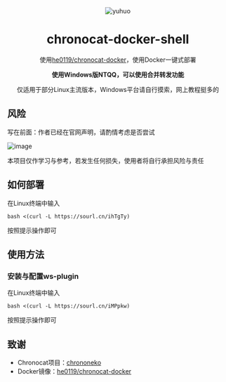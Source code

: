<div align="center">
<img alt="yuhuo" src="https://github.com/CikeyQi/unidbg-fetch-qsign-gui/blob/main/readme/logo.png"/>


# chronocat-docker-shell

使用[he0119/chronocat-docker](https://github.com/he0119/chronocat-docker)，使用Docker一键式部署

**使用Windows版NTQQ，可以使用合并转发功能**

仅适用于部分Linux主流版本，Windows平台请自行摸索，网上教程挺多的<br>

</div>

## 风险

写在前面：作者已经在官网声明，请酌情考虑是否尝试

![image](https://github.com/CikeyQi/chronocat-docker-shell/assets/61369914/f6f26581-90f9-463b-9758-215f5a77a12d)

本项目仅作学习与参考，若发生任何损失，使用者将自行承担风险与责任

## 如何部署

在Linux终端中输入

``` shell
bash <(curl -L https://sourl.cn/ihTgTy)
```

按照提示操作即可

## 使用方法

### 安装与配置ws-plugin

在Linux终端中输入

``` shell
bash <(curl -L https://sourl.cn/iMPpkw)
```

按照提示操作即可

## 致谢

- Chronocat项目：[chrononeko](https://github.com/chrononeko/)
- Docker镜像：[he0119/chronocat-docker](https://github.com/he0119/chronocat-docker)
